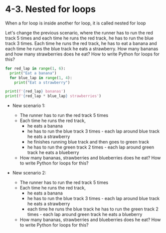# 4-3. Nested for loops

When a for loop is inside another for loop, it is called nested for loop  

Let's change the previous scenario, where the runner has to run the red track 5 times and each time he runs the red track, he has to run the blue track 3 times. Each time he runs the red track, he has to eat a banana and each time he runs the blue track he eats a strawberry. How many bananas and how many strawberries does he eat? How to write Python for loops for this?

```python
for red_lap in range(1, 6):
  print("Eat a banana")
  for blue_lap in range(1, 4):
    print("Eat a strawberry")

print(f'{red_lap} bananas')
print(f'{red_lap * blue_lap} strawberries')
```

- New scenario 1:
  - The runner has to run the red track 5 times
  - Each time he runs the red track,
    - he eats a banana
    - he has to run the blue track 3 times - each lap around blue track he eats a strawberry
    - he finishes running blue track and then goes to green track
    - he has to run the green track 2 times - each lap around green track he eats a blueberry
  - How many bananas, strawberries and blueberries does he eat? How to write Python for loops for this?

- New scenario 2:
  - The runner has to run the red track 5 times
  - Each time he runs the red track,
    - he eats a banana
    - he has to run the blue track 3 times - each lap around blue track he eats a strawberry
    - each time he runs the blue track he has to run the green track 2 times - each lap around green track he eats a blueberry
  - How many bananas, strawberries and blueberries does he eat? How to write Python for loops for this?
